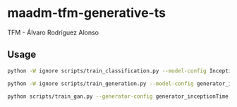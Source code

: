 # maadm-tfm-generative-ts
TFM - Álvaro Rodríguez Alonso

## Usage


```bash
python -W ignore scripts/train_classification.py --model-config InceptionTime.json --dataset-config melbourne_pedestrian.json --out-dir inception_time0
```

```bash
python -W ignore scripts/train_generation.py --model-config generator_inceptionTime.json --dataset-config melbourne_pedestrian.json --out-dir generator0
```

```bash
python scripts/train_gan.py --generator-config generator_inceptionTime.json --discriminator-config discriminator_InceptionTime.json --dataset-config melbourne_pedestrian.json --out-dir gan0
```
